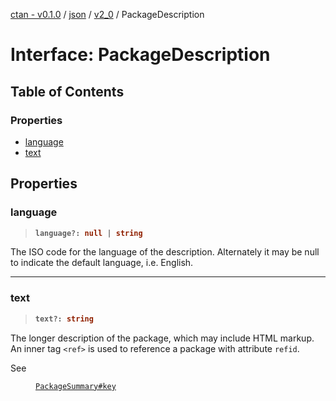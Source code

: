 [ctan - v0.1.0](../README.md) / [json](../modules/json.md) / [v2\_0](../modules/json.v2_0.md) / PackageDescription

# Interface: PackageDescription

## Table of Contents

### Properties

- [language](json.v2_0.PackageDescription.md#language)
- [text](json.v2_0.PackageDescription.md#text)

## Properties

### language

> <b>
>
> ```typescript
> language?: null | string
> ```
>
> </b>

The ISO code for the language of the description.
Alternately it may be null to indicate the default language, i.e. English.

<dl>

</dl>

___

### text

> <b>
>
> ```typescript
> text?: string
> ```
>
> </b>

The longer description of the package, which may include HTML markup.
An inner tag `<ref>` is used to reference a package with attribute `refid`.

<dl>
<dt> See</dt>
<dd><p>

[`PackageSummary#key`](json.v2_0.PackageSummary.md#key)

</p></dd>
</dl>
